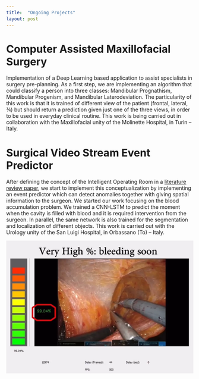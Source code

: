 ```yaml
---
title:  "Ongoing Projects"
layout: post
---
```


# Computer Assisted Maxillofacial Surgery

Implementation of a Deep Learning based application to assist specialists in surgery pre-planning. As a first step, we are implementing an algorithm that could classify a person into three classes: Mandibular Prognathism, Mandibular Progenism, and Mandibular Laterodeviation. The particularity of this work is that it is trained of different view of the patient (frontal, lateral, ¾) but should return a prediction given just one of the three views, in order to be used in everyday clinical routine. This work is being carried out in collaboration with the Maxillofacial unity of the Molinette Hospital, in Turin – Italy.


# Surgical Video Stream Event Predictor

After defining the concept of the Intelligent Operating Room in a [literature review paper](https://onlinelibrary.wiley.com/doi/10.1002/rcs.2136), we start to implement this conceptualization by implementing an event predictor which can detect anomalies together with giving spatial information to the surgeon. 
We started our work focusing on the blood accumulation problem. We trained a CNN-LSTM to predict the moment when the cavity is filled with blood and it is required intervention from the surgeon. In parallel, the same network is also trained for the segmentation and localization of different objects. This work is carried out with the Urology unity of the San Luigi Hospital, in Orbassano (To) – Italy.

![Blood Accumulation](../assets/blood_accumulation.PNG)

